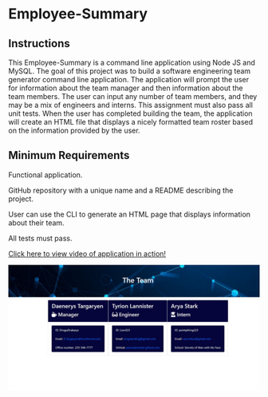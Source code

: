 # Employee-Summary

## Instructions
This Employee-Summary is a command line application using Node JS and MySQL. The goal of this project was to build a software engineering team generator command line application. The application will prompt the user for information about the team manager and then information about the team members. The user can input any number of team members, and they may be a mix of engineers and interns. This assignment must also pass all unit tests. When the user has completed building the team, the application will create an HTML file that displays a nicely formatted team roster based on the information provided by the user. 

## Minimum Requirements
Functional application.

GitHub repository with a unique name and a README describing the project.

User can use the CLI to generate an HTML page that displays information about their team.

All tests must pass.


<a href="https://drive.google.com/file/d/1uXhhehy7qxzO4n7wQAaLNsh8K1HNV_HG/view">Click here to view video of application in action!</a>

![](teamcapture.JPG)
